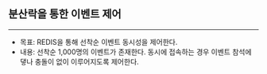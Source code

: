 ## 분산락을 통한 이벤트 제어

--- 

- 목표: REDIS을 통해 선착순 이벤트 동시성을 제어한다.
- 내용: 선착순 1,000명의 이벤트가 존재한다. 동시에 접속하는 경우 이벤트 참석에 댛나 충돌이 없이 이루어지도록 제어한다.